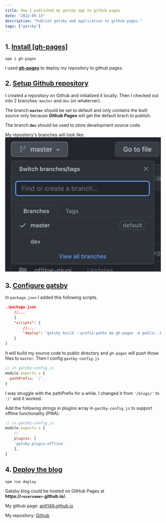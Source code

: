 ```yaml
---
title: How I published my gatsby app to github pages
date: "2022-05-13"
description: "Publish gatsby web application to github pages."
tags: ["gatsby"]
---
```


## 1. [Install [gh-pages]](#setup)

```shell
npm i gh-pages
```

I used **[gh-pages](https://www.npmjs.com/package/gh-pages)** to deploy my repository to github pages.

## 2. [Setup Github repository](#set-up-repository)

I created a repository on Github and initialized it locally. Then I checked out into 2 branches: `master` and `dev` (or whaterver).

The branch **`master`** should be set to default and only contains the built source only because **Github Pages** will get the default brach to publish.

The branch **`dev`** should be used to store development source code.

My repository's branches will look like:
![branches](./branches.png)

## 3. [Configure gatsby](#set-up-config)

In `package.json` I added this following scripts.

```json
./package.json
    //...
    {
    "scripts": {
        //...
        "deploy": "gatsby build --prefix-paths && gh-pages -d public -b master",
    }
}
```

It will build my source code to *public* directory and `gh-pages` will push those files to `master`. Then I config `gastby-config.js`

```js
// in gatsby-config.js
module.exports = {
  pathPrefix: `/`,
}
```

I was struggle with the pathPrefix for a while. I changed it from `'/blogs/'` to `'/'` and it worked.

Add the following strings in plugins array in `gastby-config.js` to support offline functionality (PWA).

```js
// in gatsby-config.js
module.exports = {
    // ...
    plugins: [
    `gatsby-plugin-offline`
    ],
}
```

## 4. [Deploy the blog](#deploy)

```shell
npm run deploy
```

Gatsby blog could be hosted on GitHub Pages at **https://`<username>`.github.io/.**

My github page: [anlt149.github.io](https://anlt149.github.io/)

My repository: [Github](https://github.com/anlt149/anlt149.github.io)
